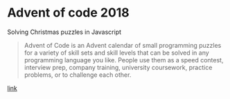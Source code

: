 # Advent of code 2018

Solving Christmas puzzles in Javascript

> Advent of Code is an Advent calendar of small programming puzzles for a variety of skill sets and skill levels that can be solved in any programming language you like. People use them as a speed contest, interview prep, company training, university coursework, practice problems, or to challenge each other.

[link](https://adventofcode.com/2018)
